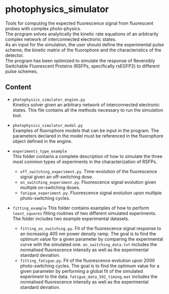 # photophysics_simulator
Tools for computing the expected fluorescence signal from fluorescent probes with complex photo-physics.  
The program solves analytically the kinetic rate equations of an arbitrarily complex network of interconnected electronic states.  
As an input for the simulation, the user should define the experimental pulse scheme, the kinetic matrix of the fluorophore and the characteristics of the detector.  
The program has been optimized to simulate the response of Reversibly Switchable Fluorescent Proteins (RSFPs, specifically rsEGFP2) to different pulse schemes.  

## Content
- `photophysics_simulator_engine.py`    
Kinetics solver given an arbitrary network of interconnected electronic states. This file contains all the methods necessary to run the simulation tool.

- `photophysics_simulator_model.py`  
Examples of fluorophore models that can be input in the program. The parameters declared in the model must be referenced in the fluorophore object defined in the engine.

- `experiments_type_example`  
This folder contains a complete description of how to simulate the three most common types of experiments in the characterization of RSFPs.
  - `off_switching_experiment.py`. Time-evolution of the fluorescence signal given an off-switching dose.  
  - `on_switching_experiment.py`. Fluorescence signal evolution given multiple on-switching doses.  
  - `fatigue_experiment.py`. Fluorescence signal evolution upon multiple photo-switching cycles.  
  
- `fitting_example`
This folder contains examples of how to perform `least_squares` fitting routines of two different simulated experiments. The folder includes two example experimental datasets.  
  - `fitting_on_switching.py`. Fit of the fluorescence signal response to an increasing 405 nm power density ramp. The goal is to find the optimum value for a given parameter by comparing the experimental curve with the simulated one. `on_switching_data.txt` includes the normalised fluorescence intensity as well as the experimental standard deviation.  
  - `fitting_fatigue.py`. Fit of the fluorescence evolution upon 2000 photo-switching cycles. The goal is to find the optimum value for a given parameter by performing a global fit of the simulated experiment to the data. `fatigue_data_592_timing.mat` includes the normalised fluorescence intensity as well as the experimental standard deviation.
